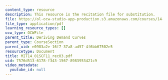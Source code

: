 ```yaml
---
content_type: resource
description: This resource is the recitation file for substitution.
file: https://ol-ocw-studio-app-production.s3.amazonaws.com/courses/14-01sc-principles-of-microeconomics-fall-2011/7576d5136178f34315678983953421c9_MIT14_01SCF11_rec03.pdf
file_type: application/pdf
learning_resource_types: []
ocw_type: OCWFile
parent_title: Deriving Demand Curves
parent_type: CourseSection
parent_uid: e0983a2e-16f7-37a8-ad57-4f6bb67502e5
resourcetype: Document
title: MIT14_01SCF11_rec03.pdf
uid: 7576d513-6178-f343-1567-8983953421c9
video_metadata:
  youtube_id: null
---
```

